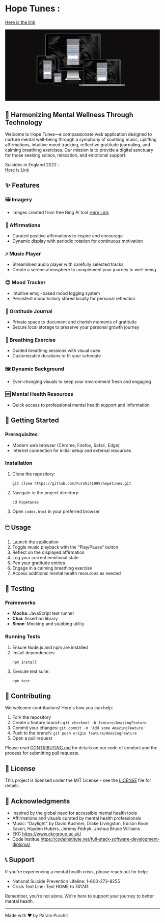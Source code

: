 # Hope Tunes : 
[Here is the link](https://purohit1999.github.io/Hope-Tunes/)

![Hope Tunes Logo](./assets/Responsive.png)

## 🎵 Harmonizing Mental Wellness Through Technology

Welcome to Hope Tunes—a compassionate web application designed to nurture mental well-being through a symphony of soothing music, uplifting affirmations, intuitive mood tracking, reflective gratitude journaling, and calming breathing exercises. Our mission is to provide a digital sanctuary for those seeking solace, relaxation, and emotional support.  

Suicides in England 2022 :      
[Here is Link](https://www.samaritans.org/about-samaritans/research-policy/suicide-facts-and-figures/latest-suicide-data/)

## ✨ Features  

### 🖼️ Imagery 
- Images created from free Bing AI tool [Here Link](https://www.bing.com/images/create/)

### 🌟 Affirmations
- Curated positive affirmations to inspire and encourage
- Dynamic display with periodic rotation for continuous motivation

### 🎶 Music Player
- Streamlined audio player with carefully selected tracks
- Create a serene atmosphere to complement your journey to well-being

### 😊 Mood Tracker
- Intuitive emoji-based mood logging system
- Persistent mood history stored locally for personal reflection

### 📔 Gratitude Journal
- Private space to document and cherish moments of gratitude
- Secure local storage to preserve your personal growth journey

### 🧘 Breathing Exercise
- Guided breathing sessions with visual cues
- Customizable durations to fit your schedule

### 🖼️ Dynamic Background
- Ever-changing visuals to keep your environment fresh and engaging

### 🆘 Mental Health Resources
- Quick access to professional mental health support and information

## 🚀 Getting Started

### Prerequisites
- Modern web browser (Chrome, Firefox, Safari, Edge)
- Internet connection for initial setup and external resources

### Installation

1. Clone the repository:
   ```
   git clone https://github.com/Purohit1999/hopetunes.git
   ```
2. Navigate to the project directory:
   ```
   cd hopetunes
   ```
3. Open `index.html` in your preferred browser

## 🖱️ Usage

1. Launch the application
2. Toggle music playback with the "Play/Pause" button
3. Reflect on the displayed affirmation
4. Log your current emotional state
5. Pen your gratitude entries
6. Engage in a calming breathing exercise
7. Access additional mental health resources as needed

## 🧪 Testing

### Frameworks
- **Mocha**: JavaScript test runner
- **Chai**: Assertion library
- **Sinon**: Mocking and stubbing utility

### Running Tests

1. Ensure Node.js and npm are installed
2. Install dependencies:
   ```
   npm install
   ```
3. Execute test suite:
   ```
   npm test
   ```

## 🤝 Contributing

We welcome contributions! Here's how you can help:

1. Fork the repository
2. Create a feature branch: `git checkout -b feature/AmazingFeature`
3. Commit your changes: `git commit -m 'Add some AmazingFeature'`
4. Push to the branch: `git push origin feature/AmazingFeature`
5. Open a pull request

Please read [CONTRIBUTING.md](CONTRIBUTING.md) for details on our code of conduct and the process for submitting pull requests.

## 📜 License

This project is licensed under the MIT License - see the [LICENSE](LICENSE) file for details.

## 🙏 Acknowledgments

- Inspired by the global need for accessible mental health tools
- Affirmations and visuals curated by mental health professionals
- Music: "Daylight" by David Kushner, Drake Livingston, Edison Boon Eason, Hayden Hubers, Jeremy Fedryk, Joshua Bruce Williams
- EKC https://www.ekcgroup.ac.uk/
- Code Institue https://codeinstitute.net/full-stack-software-development-diploma/
  
## 📞 Support

If you're experiencing a mental health crisis, please reach out for help:
- National Suicide Prevention Lifeline: 1-800-273-8255
- Crisis Text Line: Text HOME to 741741

Remember, you're not alone. We're here to support your journey to better mental health.

---

Made with ❤️ by Param Purohit
